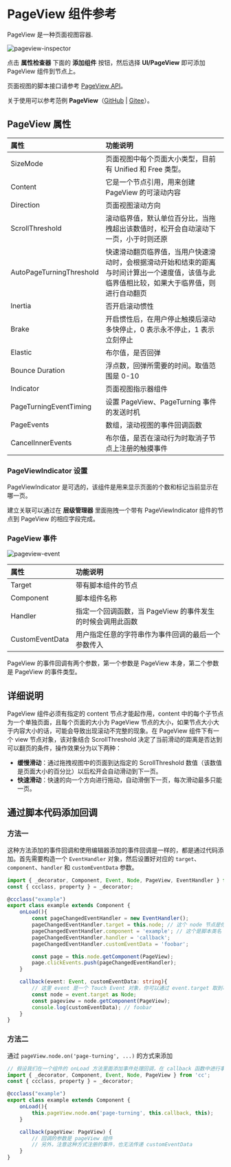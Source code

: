 # PageView 组件参考

PageView 是一种页面视图容器.

![pageview-inspector](./pageview/pageview-inspector.png)

点击 **属性检查器** 下面的 **添加组件** 按钮，然后选择 **UI/PageView** 即可添加 PageView 组件到节点上。

页面视图的脚本接口请参考 [PageView API](__APIDOC__/zh/class/PageView)。

关于使用可以参考范例 **PageView**（[GitHub](https://github.com/cocos/cocos-test-projects/tree/v3.6/assets/cases/ui/15.pageview) | [Gitee](https://gitee.com/mirrors_cocos-creator/test-cases-3d/tree/v3.6/assets/cases/ui/15.pageview)）。

## PageView 属性

| 属性                     | 功能说明 |
| :-------------           | :---------- |
| SizeMode                 | 页面视图中每个页面大小类型，目前有 Unified 和 Free 类型。<!--详情可参考 [SizeMove API](__APIDOC__/zh/#/docs/3.5/zh/ui/Class/PageView?id=sizemode) -->  |
| Content                  | 它是一个节点引用，用来创建 PageView 的可滚动内容 |
| Direction                | 页面视图滚动方向 |
| ScrollThreshold          | 滚动临界值，默认单位百分比，当拖拽超出该数值时，松开会自动滚动下一页，小于时则还原 |
| AutoPageTurningThreshold | 快速滑动翻页临界值，当用户快速滑动时，会根据滑动开始和结束的距离与时间计算出一个速度值，该值与此临界值相比较，如果大于临界值，则进行自动翻页 |
| Inertia                  | 否开启滚动惯性 |
| Brake                    | 开启惯性后，在用户停止触摸后滚动多快停止，0 表示永不停止，1 表示立刻停止 |
| Elastic                  | 布尔值，是否回弹 |
| Bounce Duration          | 浮点数，回弹所需要的时间。取值范围是 0-10 |
| Indicator                | 页面视图指示器组件 |
| PageTurningEventTiming   | 设置 PageView、PageTurning 事件的发送时机 |
| PageEvents               | 数组，滚动视图的事件回调函数 |
| CancelInnerEvents        | 布尔值，是否在滚动行为时取消子节点上注册的触摸事件 |

### PageViewIndicator 设置

PageViewIndicator 是可选的，该组件是用来显示页面的个数和标记当前显示在哪一页。

建立关联可以通过在 **层级管理器** 里面拖拽一个带有 PageViewIndicator 组件的节点到 PageView 的相应字段完成。

### PageView 事件

![pageview-event](./pageview/pageview-event.png)

| 属性            | 功能说明 |
| :-------------  | :---------- |
| Target          | 带有脚本组件的节点 |
| Component       | 脚本组件名称 |
| Handler         | 指定一个回调函数，当 PageView 的事件发生的时候会调用此函数 |
| CustomEventData | 用户指定任意的字符串作为事件回调的最后一个参数传入 |

PageView 的事件回调有两个参数，第一个参数是 PageView 本身，第二个参数是 PageView 的事件类型。

## 详细说明

PageView 组件必须有指定的 content 节点才能起作用，content 中的每个子节点为一个单独页面，且每个页面的大小为 PageView 节点的大小，如果节点大小大于内容大小的话，可能会导致出现滚动不完整的现象。在 PageView 组件下有一个 view 节点对象，该对象结合 ScrollThreshold 决定了当前滑动的距离是否达到可以翻页的条件，操作效果分为以下两种：

- **缓慢滑动**：通过拖拽视图中的页面到达指定的 ScrollThreshold 数值（该数值是页面大小的百分比）以后松开会自动滑动到下一页。
- **快速滑动**：快速的向一个方向进行拖动，自动滑倒下一页，每次滑动最多只能一页。

<!-- 通常一个 PageView 的节点树如下图：

![pageview-hierarchy](./pageview/pageview-hierarchy.png) -->

## 通过脚本代码添加回调

### 方法一

这种方法添加的事件回调和使用编辑器添加的事件回调是一样的，都是通过代码添加。首先需要构造一个 `EventHandler` 对象，然后设置好对应的 `target`、`component`、`handler` 和 `customEventData` 参数。

```ts
import { _decorator, Component, Event, Node, PageView, EventHandler } from 'cc';
const { ccclass, property } = _decorator;

@ccclass("example")
export class example extends Component {
    onLoad(){
        const pageChangedEventHandler = new EventHandler();
        pageChangedEventHandler.target = this.node; // 这个 node 节点是你的事件处理代码组件所属的节点
        pageChangedEventHandler.component = 'example'; // 这个是脚本类名
        pageChangedEventHandler.handler = 'callback';
        pageChangedEventHandler.customEventData = 'foobar';

        const page = this.node.getComponent(PageView);
        page.clickEvents.push(pageChangedEventHandler);
    }

    callback(event: Event, customEventData: string){
        // 这里 event 是一个 Touch Event 对象，你可以通过 event.target 取到事件的发送节点
        const node = event.target as Node;
        const pageview = node.getComponent(PageView);
        console.log(customEventData); // foobar
    }
}
```

### 方法二

通过 `pageView.node.on('page-turning', ...)` 的方式来添加

```ts
// 假设我们在一个组件的 onLoad 方法里面添加事件处理回调，在 callback 函数中进行事件处理:
import { _decorator, Component, Event, Node, PageView } from 'cc';
const { ccclass, property } = _decorator;

@ccclass("example")
export class example extends Component {
    onLoad(){
        this.pageView.node.on('page-turning', this.callback, this);
    }

    callback(pageView: PageView) {
        // 回调的参数是 pageView 组件
        // 另外，注意这种方式注册的事件，也无法传递 customEventData
    }
}
```
